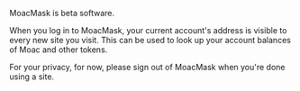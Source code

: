 MoacMask is beta software. 

When you log in to MoacMask, your current account's address is visible to every new site you visit. This can be used to look up your account balances of Moac and other tokens.

For your privacy, for now, please sign out of MoacMask when you're done using a site.

